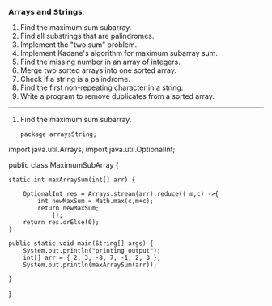 𝗔𝗿𝗿𝗮𝘆𝘀 𝗮𝗻𝗱 𝗦𝘁𝗿𝗶𝗻𝗴𝘀:
1. Find the maximum sum subarray.
2. Find all substrings that are palindromes.
3. Implement the "two sum" problem.
4. Implement Kadane's algorithm for maximum subarray sum.
5. Find the missing number in an array of integers.
6. Merge two sorted arrays into one sorted array.
7. Check if a string is a palindrome.
8. Find the first non-repeating character in a string.
9. Write a program to remove duplicates from a sorted array.

---
1. Find the maximum sum subarray.
   ```
   package arraysString;

import java.util.Arrays;
import java.util.OptionalInt;

public class MaximumSubArray {

	static int maxArraySum(int[] arr) {

		OptionalInt res = Arrays.stream(arr).reduce(( m,c) ->{
			int newMaxSum = Math.max(c,m+c);
			return newMaxSum;			
				});
		return res.orElse(0);
	}

	public static void main(String[] args) {
		System.out.println("printing output");
		int[] arr = { 2, 3, -8, 7, -1, 2, 3 };
		System.out.println(maxArraySum(arr));

	}
}
```


